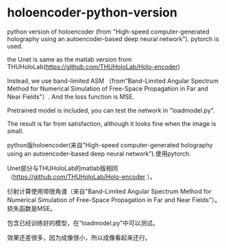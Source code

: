 # holoencoder-python-version
python version of holoencoder (from "High-speed computer-generated holography  using an autoencoder-based deep neural network"). pytorch is used.

the Unet is same as the matlab version from THUHoloLab(https://github.com/THUHoloLab/Holo-encoder)

Instead, we use band-limited ASM （from"Band-Limited Angular Spectrum Method for Numerical Simulation of Free-Space Propagation in Far and Near Fields"）. And the loss function is MSE.

Pretrained model is included, you can test the network in "loadmodel.py".

The result is far from satisfaction, although it looks fine when the image is small.

python版holoencoder(来自"High-speed computer-generated holography  using an autoencoder-based deep neural network").使用pytorch.

Unet部分与THUHoloLab的matlab版相同（https://github.com/THUHoloLab/Holo-encoder ）。
 
衍射计算使用带限角谱（来自"Band-Limited Angular Spectrum Method for Numerical Simulation of Free-Space Propagation in Far and Near Fields"）。损失函数是MSE。

包含已经训练好的模型，在“loadmodel.py”中可以测试。

效果还差很多，因为成像很小，所以成像看起来还行。
